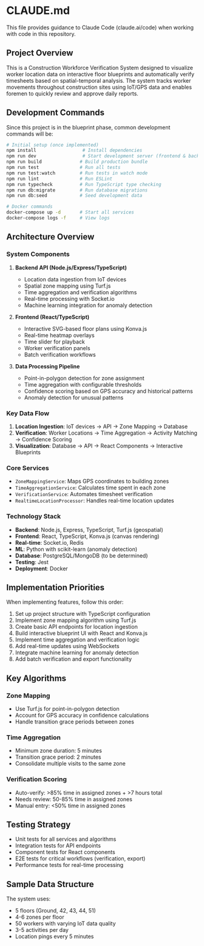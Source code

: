 # CLAUDE.md

This file provides guidance to Claude Code (claude.ai/code) when working with code in this repository.

## Project Overview

This is a Construction Workforce Verification System designed to visualize worker location data on interactive floor blueprints and automatically verify timesheets based on spatial-temporal analysis. The system tracks worker movements throughout construction sites using IoT/GPS data and enables foremen to quickly review and approve daily reports.

## Development Commands

Since this project is in the blueprint phase, common development commands will be:

```bash
# Initial setup (once implemented)
npm install                 # Install dependencies
npm run dev                 # Start development server (frontend & backend)
npm run build              # Build production bundle
npm run test               # Run all tests
npm run test:watch         # Run tests in watch mode
npm run lint               # Run ESLint
npm run typecheck          # Run TypeScript type checking
npm run db:migrate         # Run database migrations
npm run db:seed            # Seed development data

# Docker commands
docker-compose up -d       # Start all services
docker-compose logs -f     # View logs
```

## Architecture Overview

### System Components

1. **Backend API (Node.js/Express/TypeScript)**
   - Location data ingestion from IoT devices
   - Spatial zone mapping using Turf.js
   - Time aggregation and verification algorithms
   - Real-time processing with Socket.io
   - Machine learning integration for anomaly detection

2. **Frontend (React/TypeScript)**
   - Interactive SVG-based floor plans using Konva.js
   - Real-time heatmap overlays
   - Time slider for playback
   - Worker verification panels
   - Batch verification workflows

3. **Data Processing Pipeline**
   - Point-in-polygon detection for zone assignment
   - Time aggregation with configurable thresholds
   - Confidence scoring based on GPS accuracy and historical patterns
   - Anomaly detection for unusual patterns

### Key Data Flow

1. **Location Ingestion**: IoT devices → API → Zone Mapping → Database
2. **Verification**: Worker Locations → Time Aggregation → Activity Matching → Confidence Scoring
3. **Visualization**: Database → API → React Components → Interactive Blueprints

### Core Services

- `ZoneMappingService`: Maps GPS coordinates to building zones
- `TimeAggregationService`: Calculates time spent in each zone
- `VerificationService`: Automates timesheet verification
- `RealtimeLocationProcessor`: Handles real-time location updates

### Technology Stack

- **Backend**: Node.js, Express, TypeScript, Turf.js (geospatial)
- **Frontend**: React, TypeScript, Konva.js (canvas rendering)
- **Real-time**: Socket.io, Redis
- **ML**: Python with scikit-learn (anomaly detection)
- **Database**: PostgreSQL/MongoDB (to be determined)
- **Testing**: Jest
- **Deployment**: Docker

## Implementation Priorities

When implementing features, follow this order:

1. Set up project structure with TypeScript configuration
2. Implement zone mapping algorithm using Turf.js
3. Create basic API endpoints for location ingestion
4. Build interactive blueprint UI with React and Konva.js
5. Implement time aggregation and verification logic
6. Add real-time updates using WebSockets
7. Integrate machine learning for anomaly detection
8. Add batch verification and export functionality

## Key Algorithms

### Zone Mapping
- Use Turf.js for point-in-polygon detection
- Account for GPS accuracy in confidence calculations
- Handle transition grace periods between zones

### Time Aggregation
- Minimum zone duration: 5 minutes
- Transition grace period: 2 minutes
- Consolidate multiple visits to the same zone

### Verification Scoring
- Auto-verify: >85% time in assigned zones + >7 hours total
- Needs review: 50-85% time in assigned zones
- Manual entry: <50% time in assigned zones

## Testing Strategy

- Unit tests for all services and algorithms
- Integration tests for API endpoints
- Component tests for React components
- E2E tests for critical workflows (verification, export)
- Performance tests for real-time processing

## Sample Data Structure

The system uses:
- 5 floors (Ground, 42, 43, 44, 51)
- 4-6 zones per floor
- 50 workers with varying IoT data quality
- 3-5 activities per day
- Location pings every 5 minutes